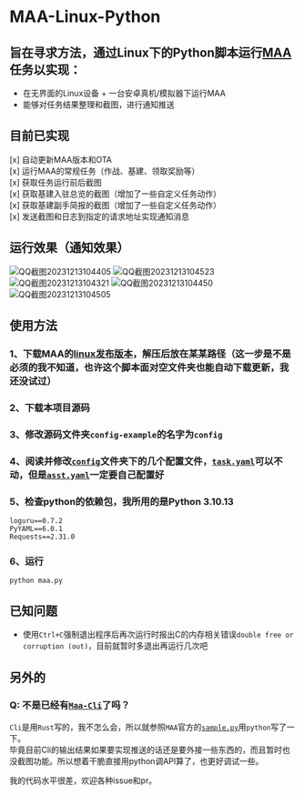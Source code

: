 # MAA-Linux-Python

## 旨在寻求方法，通过Linux下的Python脚本运行[MAA](https://github.com/MaaAssistantArknights/MaaAssistantArknights)任务以实现：
 - 在无界面的Linux设备 + 一台安卓真机/模拟器下运行MAA
 - 能够对任务结果整理和截图，进行通知推送

## 目前已实现
 [x] 自动更新MAA版本和OTA  
 [x] 运行MAA的常规任务（作战、基建、领取奖励等）  
 [x] 获取任务运行前后截图  
 [x] 获取基建入驻总览的截图（增加了一些自定义任务动作）  
 [x] 获取基建副手简报的截图（增加了一些自定义任务动作）  
 [x] 发送截图和日志到指定的请求地址实现通知消息  

## 运行效果（通知效果）
![QQ截图20231213104405](https://github.com/siuze/MAA-Linux-Python/assets/54578647/9c0c3a5f-d716-4d09-9fa2-f7b9f7b76d14)
![QQ截图20231213104523](https://github.com/siuze/MAA-Linux-Python/assets/54578647/2408eda2-e384-430a-be92-b472cde3cdf4)
![QQ截图20231213104321](https://github.com/siuze/MAA-Linux-Python/assets/54578647/e829e1ef-9df5-4a4a-a9c8-43ca083608d7)
![QQ截图20231213104450](https://github.com/siuze/MAA-Linux-Python/assets/54578647/66c6084a-cf7c-4534-a8e8-6a3e86bc31f0)
![QQ截图20231213104505](https://github.com/siuze/MAA-Linux-Python/assets/54578647/6b00bfe4-a77f-46a2-a1ca-2b81e331bf00)


## 使用方法
### 1、下载MAA的[linux发布版本](https://github.com/MaaAssistantArknights/MaaAssistantArknights/releases)，解压后放在某某路径（这一步是不是必须的我不知道，也许这个脚本面对空文件夹也能自动下载更新，我还没试过）
### 2、下载本项目源码
### 3、**修改源码文件夹`config-example`的名字为`config`**
### 4、阅读并修改[`config`](./config_example/)文件夹下的几个配置文件，[`task.yaml`](./config_example/task.yaml)可以不动，但是[`asst.yaml`](./config_example/task.yaml)一定要自己配置好

###

### 5、检查python的依赖包，我所用的是Python 3.10.13
```
loguru==0.7.2
PyYAML==6.0.1
Requests==2.31.0
```
### 6、运行
```
python maa.py
```


## 已知问题
 - 使用`Ctrl+C`强制退出程序后再次运行时报出C的内存相关错误`double free or corruption (out)`，目前就暂时多退出再运行几次吧
  
    
  

## 另外的
### 	Q: 不是已经有[`Maa-Cli`](https://github.com/MaaAssistantArknights/maa-cli/releases/latest)了吗？
`Cli`是用`Rust`写的，我不怎么会，所以就参照`MAA`官方的[`sample.py`](https://github.com/MaaAssistantArknights/MaaAssistantArknights/blob/dev/src/Python/sample.py)用`python`写了一下。  
毕竟目前Cli的输出结果如果要实现推送的话还是要外接一些东西的，而且暂时也没截图功能。所以想着干脆直接用python调API算了，也更好调试一些。   
  
我的代码水平很差，欢迎各种issue和pr。  
